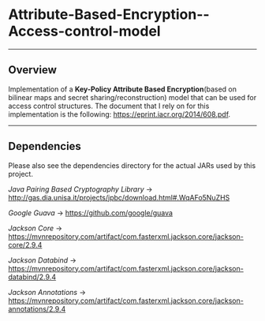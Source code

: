 # Attribute-Based-Encryption--Access-control-model
-----
Overview
-----

Implementation of a **Key-Policy Attribute Based Encryption**(based on bilinear maps and secret sharing/reconstruction) model that can be used for access control structures. The document that I
rely on for this implementation is the following: https://eprint.iacr.org/2014/608.pdf.

-----
Dependencies
-----

Please also see the dependencies directory for the actual JARs used by this project.

*Java Pairing Based Cryptography Library* -> http://gas.dia.unisa.it/projects/jpbc/download.html#.WqAFo5NuZHS

*Google Guava* -> https://github.com/google/guava

*Jackson Core* -> https://mvnrepository.com/artifact/com.fasterxml.jackson.core/jackson-core/2.9.4

*Jackson Databind* -> https://mvnrepository.com/artifact/com.fasterxml.jackson.core/jackson-databind/2.9.4

*Jackson Annotations* -> https://mvnrepository.com/artifact/com.fasterxml.jackson.core/jackson-annotations/2.9.4